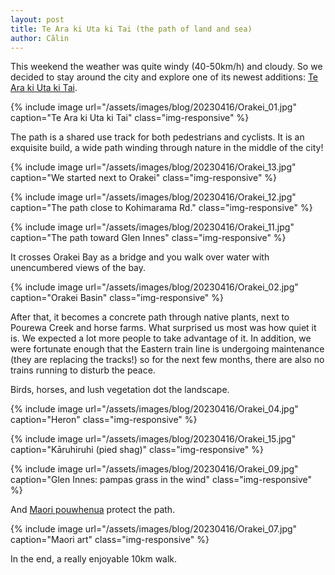 ```yaml
---
layout: post
title: Te Ara ki Uta ki Tai (the path of land and sea)
author: Călin
---
```


This weekend the weather was quite windy (40-50km/h) and cloudy. So we decided to stay around the city and explore one of its newest additions: [Te Ara ki Uta ki Tai](https://www.nzta.govt.nz/about-us/news-and-media/video-gallery/exploring-te-ara-ki-uta-ki-tai-glen-innes-to-tamaki-drive-shared-path/).

{% include image url="/assets/images/blog/20230416/Orakei_01.jpg"
     caption="Te Ara ki Uta ki Tai"
     class="img-responsive"
%}

The path is a shared use track for both pedestrians and cyclists. It is an exquisite build, a wide path winding through nature in the middle of the city!

{% include image url="/assets/images/blog/20230416/Orakei_13.jpg"
     caption="We started next to Orakei"
     class="img-responsive"
%}

{% include image url="/assets/images/blog/20230416/Orakei_12.jpg"
     caption="The path close to Kohimarama Rd."
     class="img-responsive"
%}

{% include image url="/assets/images/blog/20230416/Orakei_11.jpg"
     caption="The path toward Glen Innes"
     class="img-responsive"
%}

It crosses Orakei Bay as a bridge and you walk over water with unencumbered views of the bay.

{% include image url="/assets/images/blog/20230416/Orakei_02.jpg"
     caption="Orakei Basin"
     class="img-responsive"
%}

After that, it becomes a concrete path through native plants, next to Pourewa Creek and horse farms. What surprised us most was how quiet it is. We expected a lot more people to take advantage of it. In addition, we were fortunate enough that the Eastern train line is undergoing maintenance (they are replacing the tracks!) so for the next few months, there are also no trains running to disturb the peace.

Birds, horses, and lush vegetation dot the landscape.

{% include image url="/assets/images/blog/20230416/Orakei_04.jpg"
     caption="Heron"
     class="img-responsive"
%}

{% include image url="/assets/images/blog/20230416/Orakei_15.jpg"
     caption="Kāruhiruhi (pied shag)"
     class="img-responsive"
%}

{% include image url="/assets/images/blog/20230416/Orakei_09.jpg"
     caption="Glen Innes: pampas grass in the wind"
     class="img-responsive"
%}

And [Maori pouwhenua](https://en.wikipedia.org/wiki/Pouwhenua) protect the path.

{% include image url="/assets/images/blog/20230416/Orakei_07.jpg"
     caption="Maori art"
     class="img-responsive"
%}

In the end, a really enjoyable 10km walk.

